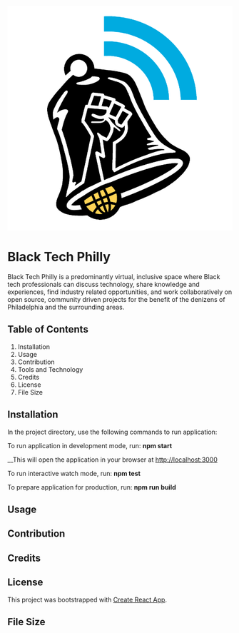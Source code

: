 ![Black Tech Philly Logo](/client/src/components/assets/images/btp.png)

# Black Tech Philly

Black Tech Philly is a predominantly virtual, inclusive space where Black tech professionals can discuss technology, share knowledge and experiences, find industry related opportunities, and work collaboratively on open source, community driven projects for the benefit of the denizens of Philadelphia and the surrounding areas.

## Table of Contents

1. Installation
2. Usage
3. Contribution
4. Tools and Technology
5. Credits
6. License
7. File Size

## Installation

In the project directory, use the following commands to run application:

To run application in development mode, run: **npm start**

\_\_This will open the application in your browser at [http://localhost:3000](http://localhost:3000)

To run interactive watch mode, run: **npm test**

To prepare application for production, run: **npm run build**

## Usage

## Contribution

## Credits

## License

This project was bootstrapped with [Create React App](https://github.com/facebook/create-react-app).

## File Size
